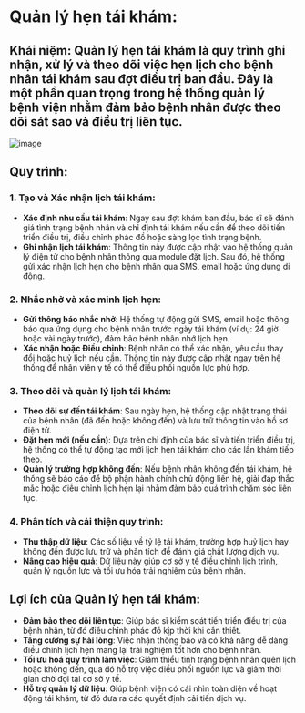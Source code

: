 # Quản lý hẹn tái khám:
## Khái niệm: Quản lý hẹn tái khám là quy trình ghi nhận, xử lý và theo dõi việc hẹn lịch cho bệnh nhân tái khám sau đợt điều trị ban đầu. Đây là một phần quan trọng trong hệ thống quản lý bệnh viện nhằm đảm bảo bệnh nhân được theo dõi sát sao và điều trị liên tục.
![image](https://github.com/user-attachments/assets/4fb98017-e2ae-4c12-91a5-ee1cd837e2ee)

## Quy trình:
### 1. Tạo và Xác nhận lịch tái khám:
- **Xác định nhu cầu tái khám**: Ngay sau đợt khám ban đầu, bác sĩ sẽ đánh giá tình trạng bệnh nhân và chỉ định tái khám nếu cần để theo dõi tiến triển điều trị, điều chỉnh phác đồ hoặc sàng lọc tình trạng bệnh.
- **Ghi nhận lịch tái khám**: Thông tin này được cập nhật vào hệ thống quản lý điện tử cho bệnh nhân thông qua module đặt lịch. Sau đó, hệ thống gửi xác nhận lịch hẹn cho bệnh nhân qua SMS, email hoặc ứng dụng di động.

### 2. Nhắc nhở và xác minh lịch hẹn:
- **Gửi thông báo nhắc nhở**: Hệ thống tự động gửi SMS, email hoặc thông báo qua ứng dụng cho bệnh nhân trước ngày tái khám (ví dụ: 24 giờ hoặc vài ngày trước), đảm bảo bệnh nhân nhớ lịch hẹn.
- **Xác nhận hoặc Điều chỉnh**: Bệnh nhân có thể xác nhận, yêu cầu thay đổi hoặc huỷ lịch nếu cần. Thông tin này được cập nhật ngay trên hệ thống để nhân viên y tế có thể điều phối nguồn lực phù hợp.

### 3. Theo dõi và quản lý lịch tái khám:
- **Theo dõi sự đến tái khám**: Sau ngày hẹn, hệ thống cập nhật trạng thái của bệnh nhân (đã đến hoặc không đến) và lưu trữ thông tin vào hồ sơ điện tử.
- **Đặt hẹn mới (nếu cần)**: Dựa trên chỉ định của bác sĩ và tiến triển điều trị, hệ thống có thể tự động tạo mới lịch hẹn tái khám cho các lần khám tiếp theo.
- **Quản lý trường hợp không đến**: Nếu bệnh nhân không đến tái khám, hệ thống sẽ báo cáo để bộ phận hành chính chủ động liên hệ, giải đáp thắc mắc hoặc điều chỉnh lịch hẹn lại nhằm đảm bảo quá trình chăm sóc liên tục.

### 4. Phân tích và cải thiện quy trình:
- **Thu thập dữ liệu**: Các số liệu về tỷ lệ tái khám, trường hợp huỷ lịch hay không đến được lưu trữ và phân tích để đánh giá chất lượng dịch vụ.
- **Nâng cao hiệu quả**: Dữ liệu này giúp cơ sở y tế điều chỉnh lịch trình, quản lý nguồn lực và tối ưu hóa trải nghiệm của bệnh nhân.

## Lợi ích của Quản lý hẹn tái khám:
- **Đảm bảo theo dõi liên tục**: Giúp bác sĩ kiểm soát tiến triển điều trị của bệnh nhân, từ đó điều chỉnh phác đồ kịp thời khi cần thiết.
- **Tăng cường sự hài lòng**: Việc nhận thông báo và có khả năng dễ dàng điều chỉnh lịch hẹn mang lại trải nghiệm tốt hơn cho bệnh nhân.
- **Tối ưu hoá quy trình làm việc**: Giảm thiểu tình trạng bệnh nhân quên lịch hoặc không đến, qua đó hỗ trợ việc điều phối nguồn lực và giảm thời gian chờ đợi tại cơ sở y tế.
- **Hỗ trợ quản lý dữ liệu**: Giúp bệnh viện có cái nhìn toàn diện về hoạt động tái khám, từ đó đưa ra các quyết định cải tiến dịch vụ.


